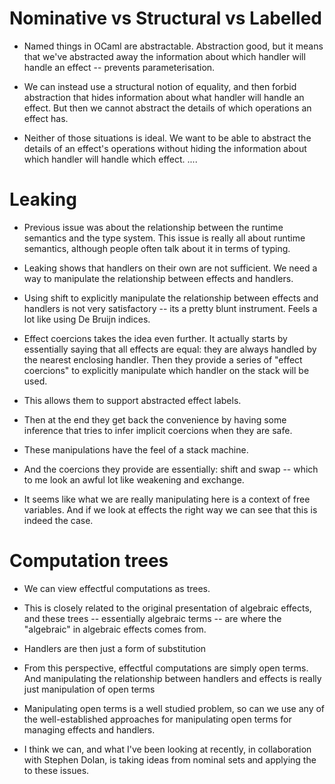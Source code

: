 
# Nominative vs Structural vs Labelled

- Named things in OCaml are abstractable. Abstraction good, but it means that
  we've abstracted away the information about which handler will handle an
  effect -- prevents parameterisation.

- We can instead use a structural notion of equality, and then forbid
  abstraction that hides information about what handler will handle an effect.
  But then we cannot abstract the details of which operations an effect has.

- Neither of those situations is ideal. We want to be able to abstract the
  details of an effect's operations without hiding the information about
  which handler will handle which effect. ....

# Leaking

- Previous issue was about the relationship between the runtime semantics and
  the type system. This issue is really all about runtime semantics, although
  people often talk about it in terms of typing.

- Leaking shows that handlers on their own are not sufficient. We need a way
  to manipulate the relationship between effects and handlers.

- Using shift to explicitly manipulate the relationship between effects
  and handlers is not very satisfactory -- its a pretty blunt instrument.
  Feels a lot like using De Bruijn indices.

- Effect coercions takes the idea even further. It actually starts by
  essentially saying that all effects are equal: they are always handled
  by the nearest enclosing handler. Then they provide a series of
  "effect coercions" to explicitly manipulate which handler on the stack
  will be used.

- This allows them to support abstracted effect labels.

- Then at the end they get back the convenience by having some inference
  that tries to infer implicit coercions when they are safe.

- These manipulations have the feel of a stack machine.

- And the coercions they provide are essentially: shift and swap -- which
  to me look an awful lot like weakening and exchange.

- It seems like what we are really manipulating here is a context of
  free variables. And if we look at effects the right way we can see
  that this is indeed the case.

# Computation trees

- We can view effectful computations as trees.

- This is closely related to the original presentation of algebraic effects,
  and these trees -- essentially algebraic terms -- are where the "algebraic"
  in algebraic effects comes from.

- Handlers are then just a form of substitution

- From this perspective, effectful computations are simply open terms. And
  manipulating the relationship between handlers and effects is really just
  manipulation of open terms

- Manipulating open terms is a well studied problem, so can we use any of the
  well-established approaches for manipulating open terms for managing effects
  and handlers.

- I think we can, and what I've been looking at recently, in collaboration with
  Stephen Dolan, is taking ideas from nominal sets and applying the to these
  issues.
